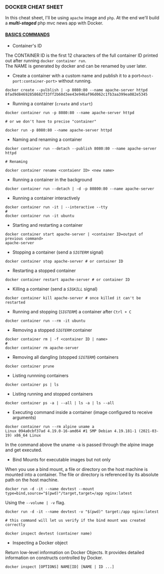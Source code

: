 ### DOCKER CHEAT SHEET
In this cheat sheet, I'll be using <code>apache</code> image and <code>php</code>.
At the end we'll build a **_multi-staged_** php mvc news app with Docker.

#### <u>BASICS COMMANDS</u>
* Container's ID

The CONTAINER ID is the first 12 characters of the full container ID printed out after running <code>docker container run</code>.\
The NAME is generated by docker and can be renamed by user later.
* Create a container with a custom name and publish it to a port<code>\<host-port:container-port></code> without running.
```
docker create --pulblish | -p 8080:80 --name apache-server httpd 
8fad9d84692858682f33ff2b60d3ee43e946af96d062c1fb3aa399ea082e5345
```
* Running a container (<code>create</code> and <code>start</code>)
```
docker container run -p 8080:80 --name apache-server httpd 

# or we don't have to precise "container"

docker run -p 8080:80 --name apache-server httpd
```
* Naming and renaming a container
```
docker container run --detach --publish 8080:80 --name apache-server httpd

# Renaming

docker container rename <contaienr ID> <new name>
```
* Running a container in the background
```
docker container run --detach | -d -p 80800:80 --name apache-server
```
* Running a container interactively 
```
docker container run -it | --interactive --tty
#
docker container run -it ubuntu 
```
* Starting and restarting a container
```
docker container start apache-server | <container ID=output of previous command>
apache-server
```
* Stopping a container (send a <code>_SIGTERM_</code> signal)
```
docker container stop apache-server # or container ID
```
* Restarting a stopped container
```
docker container restart apache-server # or container ID
```
* Killing a container (send a <code>_SIGKILL_</code> signal)
```
docker container kill apache-server # once killed it can't be restarted
```
* Running and stopping (<code>_SIGTERM_</code>) a container after <code>Ctrl + C</code>
```
docker container run --rm -it ubuntu
```
* Removing a stopped <code>_SIGTERM_</code> container
```
docker container rm | -f <container ID | name>
#
docker container rm apache-server
```
* Removing all dangling (stopped <code>_SIGTERM_</code>) containers 
```
docker container prune
```
* Listing runnning containers
```
docker container ps | ls
```
* Listing running and stopped containers
```
docker container ps -a | --all | ls -a | ls --all
```
* Executing command inside a container (image configured to receive arguments)
```
docker container run --rm alpine uname a
Linux 094a0cbf37ad 4.19.0-16-amd64 #1 SMP Debian 4.19.181-1 (2021-03-19) x86_64 Linux
```
In the command above the uname -a is passed through the alpine image and get executed.

* Bind Mounts for executable images but not only

When you use a bind mount, a file or directory on the host machine is mounted into a container. The file or directory is referenced by its absolute path on the host machine. 

```
docker run -d -it --name devtest --mount type=bind,source="$(pwd)"/target,target=/app nginx:latest
```
Using the <code>--volume | -v</code> flag.
```
docker run -d -it --name devtest -v "$(pwd)" target:/app nginx:latest

# this command will let us verify if the bind mount was created correctly

docker inspect devtest (container name)
```
* Inspecting a Docker object

Return low-level information on Docker Objects. It provides detailed information on constructs controlled by Docker.
```
docker inspect [OPTIONS] NAME[ID] [NAME | ID ...]
```

